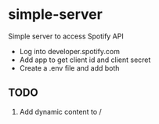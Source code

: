 # simple-server

Simple server to access Spotify API

- Log into developer.spotify.com
- Add app to get client id and client secret
- Create a .env file and add both

## TODO

1. Add dynamic content to /
